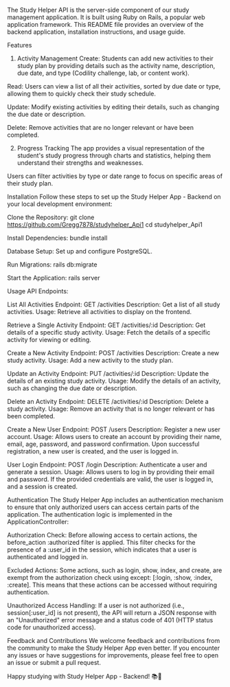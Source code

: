 The Study Helper API is the server-side component of our study management application. It is built using Ruby on Rails, a popular web application framework. This README file provides an overview of the backend application, installation instructions, and usage guide.

Features
1. Activity Management
Create: Students can add new activities to their study plan by providing details such as the activity name, description, due date, and type (Codility challenge, lab, or content work).

Read: Users can view a list of all their activities, sorted by due date or type, allowing them to quickly check their study schedule.

Update: Modify existing activities by editing their details, such as changing the due date or description.

Delete: Remove activities that are no longer relevant or have been completed.

2. Progress Tracking
The app provides a visual representation of the student's study progress through charts and statistics, helping them understand their strengths and weaknesses.

Users can filter activities by type or date range to focus on specific areas of their study plan.

Installation
Follow these steps to set up the Study Helper App - Backend on your local development environment:

Clone the Repository:
git clone https://github.com/Gregg7878/studyhelper_Api1
cd studyhelper_Api1

Install Dependencies:
bundle install

Database Setup:
Set up and configure PostgreSQL. 

Run Migrations:
rails db:migrate

Start the Application:
rails server


Usage
API Endpoints:

List All Activities
Endpoint: GET /activities
Description: Get a list of all study activities.
Usage: Retrieve all activities to display on the frontend.

Retrieve a Single Activity
Endpoint: GET /activities/:id
Description: Get details of a specific study activity.
Usage: Fetch the details of a specific activity for viewing or editing.

Create a New Activity
Endpoint: POST /activities
Description: Create a new study activity.
Usage: Add a new activity to the study plan.

Update an Activity
Endpoint: PUT /activities/:id
Description: Update the details of an existing study activity.
Usage: Modify the details of an activity, such as changing the due date or description.

Delete an Activity
Endpoint: DELETE /activities/:id
Description: Delete a study activity.
Usage: Remove an activity that is no longer relevant or has been completed.

Create a New User
Endpoint: POST /users
Description: Register a new user account.
Usage: Allows users to create an account by providing their name, email, age, password, and password confirmation. Upon successful registration, a new user is created, and the user is logged in.

User Login
Endpoint: POST /login
Description: Authenticate a user and generate a session.
Usage: Allows users to log in by providing their email and password. If the provided credentials are valid, the user is logged in, and a session is created.

Authentication 
The Study Helper App includes an authentication mechanism to ensure that only authorized users can access certain parts of the application. The authentication logic is implemented in the ApplicationController:

Authorization Check: Before allowing access to certain actions, the before_action :authorized filter is applied. This filter checks for the presence of a :user_id in the session, which indicates that a user is authenticated and logged in.

Excluded Actions: Some actions, such as login, show, index, and create, are exempt from the authorization check using except: [:login, :show, :index, :create]. This means that these actions can be accessed without requiring authentication.

Unauthorized Access Handling: If a user is not authorized (i.e., session[:user_id] is not present), the API will return a JSON response with an "Unauthorized" error message and a status code of 401 (HTTP status code for unauthorized access).


Feedback and Contributions
We welcome feedback and contributions from the community to make the Study Helper App even better. If you encounter any issues or have suggestions for improvements, please feel free to open an issue or submit a pull request.

Happy studying with Study Helper App - Backend! 📚🚀




